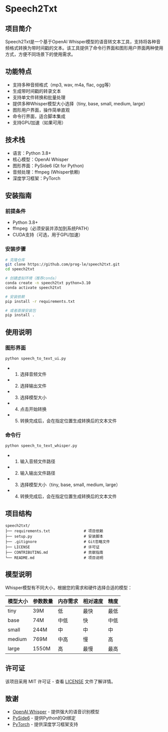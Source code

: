 # Speech2Txt

## 项目简介
Speech2Txt是一个基于OpenAI Whisper模型的语音转文本工具，支持将各种音频格式转换为带时间戳的文本。该工具提供了命令行界面和图形用户界面两种使用方式，方便不同场景下的使用需求。

## 功能特点
- 支持多种音频格式（mp3, wav, m4a, flac, ogg等）
- 生成带时间戳的转录文本
- 支持单文件转换和批量处理
- 提供多种Whisper模型大小选择（tiny, base, small, medium, large）
- 图形用户界面，操作简单直观
- 命令行界面，适合脚本集成
- 支持GPU加速（如果可用）

## 技术栈
- 语言：Python 3.8+
- 核心模型：OpenAI Whisper
- 图形界面：PySide6 (Qt for Python)
- 音频处理：ffmpeg (Whisper依赖)
- 深度学习框架：PyTorch

## 安装指南

### 前提条件
- Python 3.8+
- ffmpeg（必须安装并添加到系统PATH）
- CUDA支持（可选，用于GPU加速）

### 安装步骤

```bash
# 克隆仓库
git clone https://github.com/prog-le/speech2txt.git
cd speech2txt

# 创建虚拟环境（推荐conda）
conda create -n speech2txt python=3.10
conda activate speech2txt

# 安装依赖
pip install -r requirements.txt

# 或者直接安装包
pip install .
```

## 使用说明

### 图形界面
```bash
python speech_to_text_ui.py
```
- 1. 选择音频文件
- 2. 选择输出文件
- 3. 选择模型大小
- 4. 点击开始转换
- 5. 转换完成后，会在指定位置生成转换后的文本文件

### 命令行
```bash
python speech_to_text_whisper.py
```
- 1. 输入音频文件路径
- 2. 输入输出文件路径
- 3. 选择模型大小（tiny, base, small, medium, large）
- 4. 转换完成后，会在指定位置生成转换后的文本文件

## 项目结构
```
speech2txt/
├── requirements.txt               # 项目依赖
├── setup.py                       # 安装脚本
├── .gitignore                     # Git忽略文件
├── LICENSE                        # 许可证
├── CONTRIBUTING.md                # 贡献指南
└── README.md                      # 项目说明
```

## 模型说明
Whisper模型有不同大小，根据您的需求和硬件选择合适的模型：

| 模型大小 | 参数数量 | 内存需求 | 相对速度 | 精度 |
|---------|---------|---------|---------|------|
| tiny    | 39M     | 低      | 最快    | 最低 |
| base    | 74M     | 中低    | 快      | 中低 |
| small   | 244M    | 中      | 中      | 中   |
| medium  | 769M    | 中高    | 慢      | 高   |
| large   | 1550M   | 高      | 最慢    | 最高 |

## 许可证
该项目采用 MIT 许可证 - 查看 [LICENSE](LICENSE) 文件了解详情。

## 致谢
- [OpenAI Whisper](https://github.com/openai/whisper) - 提供强大的语音识别模型
- [PySide6](https://wiki.qt.io/Qt_for_Python) - 提供Python的Qt绑定
- [PyTorch](https://pytorch.org/) - 提供深度学习框架支持 